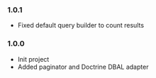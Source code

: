 ### 1.0.1

* Fixed default query builder to count results

### 1.0.0

* Init project
* Added paginator and Doctrine DBAL adapter
